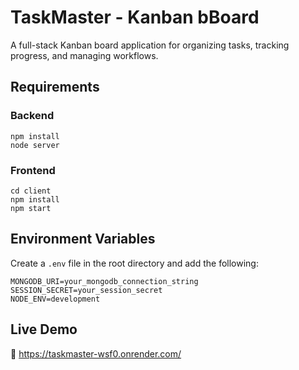 <h1> TaskMaster - Kanban bBoard</h1>

<p>A full-stack Kanban board application for organizing tasks, tracking progress, and managing workflows.</p>



<h2> Requirements</h2>

<h3>Backend</h3>
<pre><code>npm install
node server</code></pre>

<h3>Frontend</h3>
<pre><code>cd client
npm install
npm start</code></pre>



<h2> Environment Variables</h2>

<p>Create a <code>.env</code> file in the root directory and add the following:</p>

<pre><code>MONGODB_URI=your_mongodb_connection_string
SESSION_SECRET=your_session_secret
NODE_ENV=development</code></pre>



<h2> Live Demo</h2>

<p>🔗 <a href="https://taskmaster-kanban.up.railway.app/" target="_blank">https://taskmaster-wsf0.onrender.com/</a></p>



